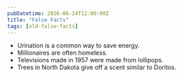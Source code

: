 ```yaml
---
pubDatetime: 2026-06-24T12:00:00Z
title: "False Facts"
tags: [old-false-facts]
---
```


- Urination is a common way to save energy.
- Millionaires are often homeless.
- Televisions made in 1957 were made from lollipops.
- Trees in North Dakota give off a scent similar to Doritos.
